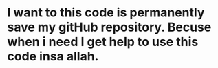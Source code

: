 # I want to this code is permanently save my gitHub repository. Becuse when i need I get help to use this code insa allah.
